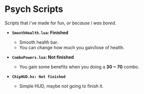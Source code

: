 # Psych Scripts
Scripts that i've made for fun, *or because i was bored*.

- **`SmoothHealth.lua`: Finished**
    - Smooth health bar.
    - You can change how much you gain/lose of health.

- **`ComboPowers.lua`: Not finished**
    - You gain some benefits when you doing a **30 ~ 70** combo.

- **`ChipHUD.hx: Not finished`**
    - Simple HUD, maybe not going to finish it.
